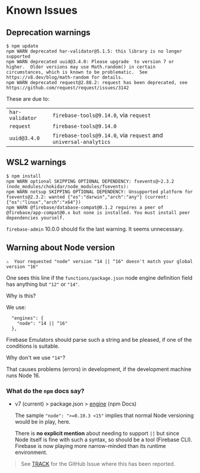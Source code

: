 # Known Issues

## Deprecation warnings

```
$ npm update
npm WARN deprecated har-validator@5.1.5: this library is no longer supported
npm WARN deprecated uuid@3.4.0: Please upgrade  to version 7 or higher.  Older versions may use Math.random() in certain circumstances, which is known to be problematic.  See https://v8.dev/blog/math-random for details.
npm WARN deprecated request@2.88.2: request has been deprecated, see https://github.com/request/request/issues/3142
```

These are due to:

|||
|---|---|
|`har-validator`|`firebase-tools@9.14.0`, via `request`|
|`request`|`firebase-tools@9.14.0`|
|`uuid@3.4.0`|`firebase-tools@9.14.0`, via `request` and `universal-analytics`|

## WSL2 warnings

```
$ npm install
npm WARN optional SKIPPING OPTIONAL DEPENDENCY: fsevents@~2.3.2 (node_modules/chokidar/node_modules/fsevents):
npm WARN notsup SKIPPING OPTIONAL DEPENDENCY: Unsupported platform for fsevents@2.3.2: wanted {"os":"darwin","arch":"any"} (current: {"os":"linux","arch":"x64"})
npm WARN @firebase/database-compat@0.1.2 requires a peer of @firebase/app-compat@0.x but none is installed. You must install peer dependencies yourself.
```

`firebase-admin` 10.0.0 should fix the last warning. It seems unnecessary.


## Warning about Node version

```
⚠  Your requested "node" version "14 || ^16" doesn't match your global version "16"
```

One sees this line if the `functions/package.json` node engine definition field has anything but `"12"` or `"14"`.

Why is this?

We use:

```
  "engines": {
    "node": "14 || ^16"
  },
```

Firebase Emulators should parse such a string and be pleased, if one of the conditions is suitable.

Why don't we use `"14"`?

That causes problems (errors) in development, if the development machine runs Node 16.

### What do the `npm` docs say?

- v7 (current) > package.json > [engine](https://docs.npmjs.com/cli/v7/configuring-npm/package-json#engines) (npm Docs)

   The sample `"node": ">=0.10.3 <15"` implies that normal Node versioning would be in play, here.

   There is **no explicit mention** about needing to support `||` but since Node itself is fine with such a syntax, so should be a tool (Firebase CLI). Firebase is now playing more narrow-minded than its runtime environment.

>See [TRACK](TRACK.md) for the GitHub Issue where this has been reported.
